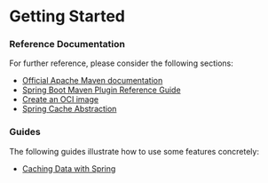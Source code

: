 # Getting Started

### Reference Documentation
For further reference, please consider the following sections:

* [Official Apache Maven documentation](https://maven.apache.org/guides/index.html)
* [Spring Boot Maven Plugin Reference Guide](https://docs.spring.io/spring-boot/docs/3.3.0/maven-plugin/reference/html/)
* [Create an OCI image](https://docs.spring.io/spring-boot/docs/3.3.0/maven-plugin/reference/html/#build-image)
* [Spring Cache Abstraction](https://docs.spring.io/spring-boot/docs/3.3.0/reference/htmlsingle/index.html#io.caching)

### Guides
The following guides illustrate how to use some features concretely:

* [Caching Data with Spring](https://spring.io/guides/gs/caching/)

